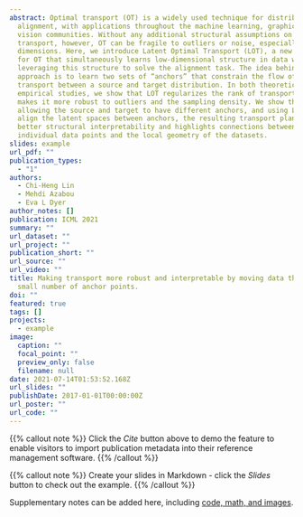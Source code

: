 ```yaml
---
abstract: Optimal transport (OT) is a widely used technique for distribution
  alignment, with applications throughout the machine learning, graphics, and
  vision communities. Without any additional structural assumptions on
  transport, however, OT can be fragile to outliers or noise, especially in high
  dimensions. Here, we introduce Latent Optimal Transport (LOT), a new approach
  for OT that simultaneously learns low-dimensional structure in data while
  leveraging this structure to solve the alignment task. The idea behind our
  approach is to learn two sets of “anchors” that constrain the flow of
  transport between a source and target distribution. In both theoretical and
  empirical studies, we show that LOT regularizes the rank of transport and
  makes it more robust to outliers and the sampling density. We show that by
  allowing the source and target to have different anchors, and using LOT to
  align the latent spaces between anchors, the resulting transport plan has
  better structural interpretability and highlights connections between both the
  individual data points and the local geometry of the datasets.
slides: example
url_pdf: ""
publication_types:
  - "1"
authors:
  - Chi-Heng Lin
  - Mehdi Azabou
  - Eva L Dyer
author_notes: []
publication: ICML 2021
summary: ""
url_dataset: ""
url_project: ""
publication_short: ""
url_source: ""
url_video: ""
title: Making transport more robust and interpretable by moving data through a
  small number of anchor points.
doi: ""
featured: true
tags: []
projects:
  - example
image:
  caption: ""
  focal_point: ""
  preview_only: false
  filename: null
date: 2021-07-14T01:53:52.168Z
url_slides: ""
publishDate: 2017-01-01T00:00:00Z
url_poster: ""
url_code: ""
---
```


{{% callout note %}}
Click the *Cite* button above to demo the feature to enable visitors to import publication metadata into their reference management software.
{{% /callout %}}

{{% callout note %}}
Create your slides in Markdown - click the *Slides* button to check out the example.
{{% /callout %}}

Supplementary notes can be added here, including [code, math, and images](https://wowchemy.com/docs/writing-markdown-latex/).

